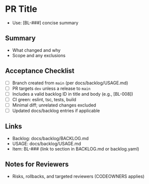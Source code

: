 # PR Title

- Use: [BL-###] concise summary

## Summary
- What changed and why
- Scope and any exclusions

## Acceptance Checklist
- [ ] Branch created from `main` (per docs/backlog/USAGE.md)
- [ ] PR targets `dev` unless a release to `main`
- [ ] Includes a valid backlog ID in title and body (e.g., [BL-008])
- [ ] CI green: eslint, tsc, tests, build
- [ ] Minimal diff; unrelated changes excluded
- [ ] Updated docs/backlog entries if applicable

## Links
- Backlog: docs/backlog/BACKLOG.md
- USAGE: docs/backlog/USAGE.md
- Item: BL-### (link to section in BACKLOG.md or backlog.yaml)

## Notes for Reviewers
- Risks, rollbacks, and targeted reviewers (CODEOWNERS applies)
